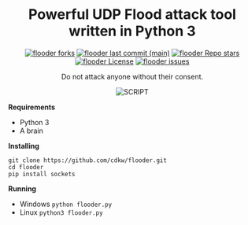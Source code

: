 <h1 align="center">Powerful UDP Flood attack tool written in Python 3</h1>

<p align="center">
<a href="#"><img alt="flooder forks" src="https://img.shields.io/github/forks/cdkw/flooder?style=for-the-badge"></a>
<a href="#"><img alt="flooder last commit (main)" src="https://img.shields.io/github/last-commit/cdkw/flooder/main?color=green&style=for-the-badge"></a>
<a href="#"><img alt="flooder Repo stars" src="https://img.shields.io/github/stars/cdkw/flooder?style=for-the-badge&color=yellow"></a>
<a href="#"><img alt="flooder License" src="https://img.shields.io/github/license/cdkw/flooder?color=orange&style=for-the-badge"></a>
<a href="https://github.com/cdkw/flooder/issues"><img alt="flooder issues" src="https://img.shields.io/github/issues/cdkw/flooder?color=purple&style=for-the-badge"></a>

<p align="center">Do not attack anyone without their consent.</p>
<p align="center"><img src="https://i.imgur.com/UdclI8E.png" alt="SCRIPT"></p>


**Requirements**
* Python 3
* A brain


**Installing**
```shell script
git clone https://github.com/cdkw/flooder.git
cd flooder
pip install sockets
```

**Running**
* Windows ```python flooder.py```
* Linux ```python3 flooder.py```

